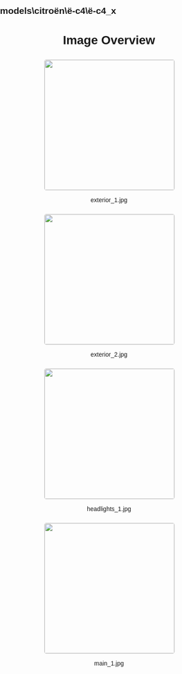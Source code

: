 ## models\citroën\ë-c4\ë-c4_x
<style>
    body {
        font-family: Arial, sans-serif;
        margin: 0;
        padding: 0;
    }
    .image-gallery {
        display: flex;
        flex-wrap: wrap;
        gap: 10px;
        justify-content: center;
        padding: 10px;
    }
    .image-gallery img {
        width: 300px;
        height: auto;
        border: 1px solid #ddd;
        border-radius: 5px;
    }
    .image-gallery div {
        flex: 1 1 calc(33.333% - 20px); /* Three images per row on large screens */
        max-width: 300px;
        text-align: center;
    }
    @media (max-width: 768px) {
        .image-gallery div {
            flex: 1 1 calc(50% - 20px); /* Two images per row on medium screens */
        }
    }
    @media (max-width: 480px) {
        .image-gallery div {
            flex: 1 1 100%; /* One image per row on small screens */
        }
    }
</style>
<h1 style ="text-align: center;"> Image Overview </h1> <div class="image-gallery">
<div>
<img src="https://media.evkx.net/multimedia/models/citroën/ë-c4/ë-c4_x/exterior_1_st.jpg">
<p>exterior_1.jpg</p>
</div>
<div>
<img src="https://media.evkx.net/multimedia/models/citroën/ë-c4/ë-c4_x/exterior_2_st.jpg">
<p>exterior_2.jpg</p>
</div>
<div>
<img src="https://media.evkx.net/multimedia/models/citroën/ë-c4/ë-c4_x/headlights_1_st.jpg">
<p>headlights_1.jpg</p>
</div>
<div>
<img src="https://media.evkx.net/multimedia/models/citroën/ë-c4/ë-c4_x/main_1_st.jpg">
<p>main_1.jpg</p>
</div>
</div>
